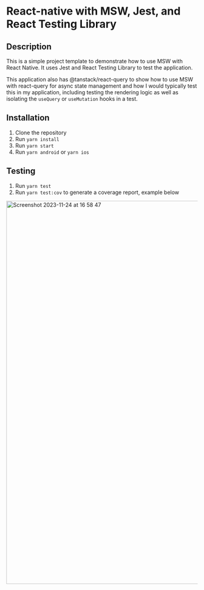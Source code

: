 # React-native with MSW, Jest, and React Testing Library

## Description

This is a simple project template to demonstrate how to use MSW with React Native. It uses Jest and React Testing Library to test the application.

This application also has @tanstack/react-query to show how to use MSW with react-query for async state management and how I would typically test this in my application, including testing the rendering logic as well as isolating the `useQuery` or `useMutation` hooks in a test.

## Installation

1. Clone the repository
2. Run `yarn install`
3. Run `yarn start`
4. Run `yarn android` or `yarn ios`

## Testing

1. Run `yarn test`
2. Run `yarn test:cov` to generate a coverage report, example below

<img width="1008" alt="Screenshot 2023-11-24 at 16 58 47" src="https://github.com/lewiscasewell/react-native-msw-template/assets/64678409/abb8881d-f9a0-4eb1-81d9-862df20bd946">
